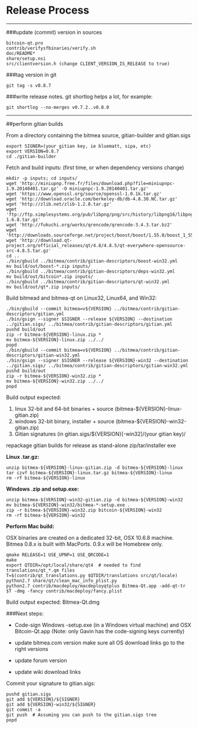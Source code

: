 Release Process
====================

* * *

###update (commit) version in sources


	bitcoin-qt.pro
	contrib/verifysfbinaries/verify.sh
	doc/README*
	share/setup.nsi
	src/clientversion.h (change CLIENT_VERSION_IS_RELEASE to true)

###tag version in git

	git tag -s v0.8.7

###write release notes. git shortlog helps a lot, for example:

	git shortlog --no-merges v0.7.2..v0.8.0

* * *

##perform gitian builds

 From a directory containing the bitmea source, gitian-builder and gitian.sigs
  
	export SIGNER=(your gitian key, ie bluematt, sipa, etc)
	export VERSION=0.8.7
	cd ./gitian-builder

 Fetch and build inputs: (first time, or when dependency versions change)

	mkdir -p inputs; cd inputs/
	wget 'http://miniupnp.free.fr/files/download.php?file=miniupnpc-1.9.20140401.tar.gz' -O miniupnpc-1.9.20140401.tar.gz'
	wget 'https://www.openssl.org/source/openssl-1.0.1k.tar.gz'
	wget 'http://download.oracle.com/berkeley-db/db-4.8.30.NC.tar.gz'
	wget 'http://zlib.net/zlib-1.2.8.tar.gz'
	wget 'ftp://ftp.simplesystems.org/pub/libpng/png/src/history/libpng16/libpng-1.6.8.tar.gz'
	wget 'http://fukuchi.org/works/qrencode/qrencode-3.4.3.tar.bz2'
	wget 'http://downloads.sourceforge.net/project/boost/boost/1.55.0/boost_1_55_0.tar.bz2'
	wget 'http://download.qt-project.org/official_releases/qt/4.8/4.8.5/qt-everywhere-opensource-src-4.8.5.tar.gz'
	cd ..
	./bin/gbuild ../bitmea/contrib/gitian-descriptors/boost-win32.yml
	mv build/out/boost-*.zip inputs/
	./bin/gbuild ../bitmea/contrib/gitian-descriptors/deps-win32.yml
	mv build/out/bitcoin*.zip inputs/
	./bin/gbuild ../bitmea/contrib/gitian-descriptors/qt-win32.yml
	mv build/out/qt*.zip inputs/

 Build bitmead and bitmea-qt on Linux32, Linux64, and Win32:
  
	./bin/gbuild --commit bitmea=v${VERSION} ../bitmea/contrib/gitian-descriptors/gitian.yml
	./bin/gsign --signer $SIGNER --release ${VERSION} --destination ../gitian.sigs/ ../bitmea/contrib/gitian-descriptors/gitian.yml
	pushd build/out
	zip -r bitmea-${VERSION}-linux.zip *
	mv bitmea-${VERSION}-linux.zip ../../
	popd
	./bin/gbuild --commit bitmea=v${VERSION} ../bitmea/contrib/gitian-descriptors/gitian-win32.yml
	./bin/gsign --signer $SIGNER --release ${VERSION}-win32 --destination ../gitian.sigs/ ../bitmea/contrib/gitian-descriptors/gitian-win32.yml
	pushd build/out
	zip -r bitmea-${VERSION}-win32.zip *
	mv bitmea-${VERSION}-win32.zip ../../
	popd

  Build output expected:

  1. linux 32-bit and 64-bit binaries + source (bitmea-${VERSION}-linux-gitian.zip)
  2. windows 32-bit binary, installer + source (bitmea-${VERSION}-win32-gitian.zip)
  3. Gitian signatures (in gitian.sigs/${VERSION}[-win32]/(your gitian key)/

repackage gitian builds for release as stand-alone zip/tar/installer exe

**Linux .tar.gz:**

	unzip bitmea-${VERSION}-linux-gitian.zip -d bitmea-${VERSION}-linux
	tar czvf bitmea-${VERSION}-linux.tar.gz bitmea-${VERSION}-linux
	rm -rf bitmea-${VERSION}-linux

**Windows .zip and setup.exe:**

	unzip bitmea-${VERSION}-win32-gitian.zip -d bitmea-${VERSION}-win32
	mv bitmea-${VERSION}-win32/bitmea-*-setup.exe .
	zip -r bitmea-${VERSION}-win32.zip bitcoin-${VERSION}-win32
	rm -rf bitmea-${VERSION}-win32

**Perform Mac build:**

  OSX binaries are created on a dedicated 32-bit, OSX 10.6.8 machine.
  Bitmea 0.8.x is built with MacPorts.  0.9.x will be Homebrew only.

	qmake RELEASE=1 USE_UPNP=1 USE_QRCODE=1
	make
	export QTDIR=/opt/local/share/qt4  # needed to find translations/qt_*.qm files
	T=$(contrib/qt_translations.py $QTDIR/translations src/qt/locale)
	python2.7 share/qt/clean_mac_info_plist.py
	python2.7 contrib/macdeploy/macdeployqtplus Bitmea-Qt.app -add-qt-tr $T -dmg -fancy contrib/macdeploy/fancy.plist

 Build output expected: Bitmea-Qt.dmg

###Next steps:

* Code-sign Windows -setup.exe (in a Windows virtual machine) and
  OSX Bitcoin-Qt.app (Note: only Gavin has the code-signing keys currently)

* update bitmea.com version
  make sure all OS download links go to the right versions

* update forum version

* update wiki download links

Commit your signature to gitian.sigs:

	pushd gitian.sigs
	git add ${VERSION}/${SIGNER}
	git add ${VERSION}-win32/${SIGNER}
	git commit -a
	git push  # Assuming you can push to the gitian.sigs tree
	popd

